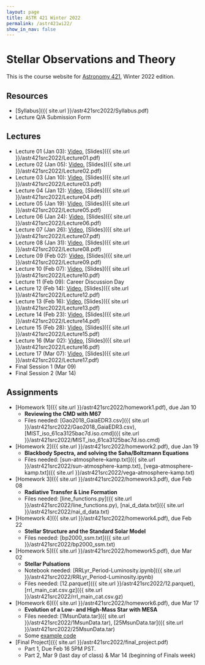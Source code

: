 ```yaml
---
layout: page
title: ASTR 421 Winter 2022
permalink: /astr421wi22/
show_in_nav: false
---
```


# Stellar Observations and Theory

This is the course website for [Astronomy 421](https://sdb.admin.uw.edu/timeschd/uwnetid/sln.asp?QTRYR=WIN+2022&SLN=21953), Winter 2022 edition. 


## Resources
- [Syllabus]({{ site.url }}/astr421src2022/Syllabus.pdf)
- Lecture Q/A Submission Form

## Lectures
- Lecture 01 (Jan 03): [Video](https://www.youtube.com/watch?v=p5D4WcyPFtI), [Slides]({{ site.url }}/astr421src2022/Lecture01.pdf)
- Lecture 02 (Jan 05): [Video](https://www.youtube.com/watch?v=6Ho8Y7keVNA), [Slides]({{ site.url }}/astr421src2022/Lecture02.pdf)
- Lecture 03 (Jan 10): [Video](https://www.youtube.com/watch?v=HAhUThoQLUc), [Slides]({{ site.url }}/astr421src2022/Lecture03.pdf)
- Lecture 04 (Jan 12): [Video](https://www.youtube.com/watch?v=UVtME9CgW54), [Slides]({{ site.url }}/astr421src2022/Lecture04.pdf)
- Lecture 05 (Jan 19): [Video](https://www.youtube.com/watch?v=8crPJUtNoXE), [Slides]({{ site.url }}/astr421src2022/Lecture05.pdf)
- Lecture 06 (Jan 24): [Video](https://www.youtube.com/watch?v=Se7sVX2Gblc), [Slides]({{ site.url }}/astr421src2022/Lecture06.pdf)
- Lecture 07 (Jan 26): [Video](https://www.youtube.com/watch?v=slS0ZBMNx2M), [Slides]({{ site.url }}/astr421src2022/Lecture07.pdf)
- Lecture 08 (Jan 31): [Video](https://www.youtube.com/watch?v=_srXTzh3FiU), [Slides]({{ site.url }}/astr421src2022/Lecture08.pdf)
- Lecture 09 (Feb 02): [Video](https://www.youtube.com/watch?v=JN0NeL2-KKY), [Slides]({{ site.url }}/astr421src2022/Lecture09.pdf)
- Lecture 10 (Feb 07): [Video](https://www.youtube.com/watch?v=4mFMaWgK_yA), [Slides]({{ site.url }}/astr421src2022/Lecture10.pdf)
- Lecture 11 (Feb 09): Career Discussion Day
- Lecture 12 (Feb 14): [Video](https://www.youtube.com/watch?v=BbiF7C4kHjs), [Slides]({{ site.url }}/astr421src2022/Lecture12.pdf)
- Lecture 13 (Feb 16): [Video](https://www.youtube.com/watch?v=HKEHN2abLtg), [Slides]({{ site.url }}/astr421src2022/Lecture13.pdf)
- Lecture 14 (Feb 23): [Video](https://www.youtube.com/watch?v=O9-GaYgKEoI), [Slides]({{ site.url }}/astr421src2022/Lecture14.pdf)
- Lecture 15 (Feb 28): [Video](https://www.youtube.com/watch?v=_RhmJb2s59Q), [Slides]({{ site.url }}/astr421src2022/Lecture15.pdf)
- Lecture 16 (Mar 02): [Video](https://www.youtube.com/watch?v=Hkh6ZC8iRtg), [Slides]({{ site.url }}/astr421src2022/Lecture16.pdf)
- Lecture 17 (Mar 07): [Video](https://www.youtube.com/watch?v=ZaYlAKEXAhE), [Slides]({{ site.url }}/astr421src2022/Lecture17.pdf)
- Final Session 1 (Mar 09)
- Final Session 2 (Mar 14)


## Assignments

- [Homework 1]({{ site.url }}/astr421src2022/homework1.pdf), due Jan 10
	- **Reviewing the CMD with M67**
	- Files needed: [Gao2018_GaiaEDR3.csv]({{ site.url }}/astr421src2022/Gao2018_GaiaEDR3.csv), [MIST_iso_61ca3125bac7d.iso.cmd]({{ site.url }}/astr421src2022/MIST_iso_61ca3125bac7d.iso.cmd)
- [Homework 2]({{ site.url }}/astr421src2022/homework2.pdf), due Jan 19
	- **Blackbody Spectra, and solving the Saha/Boltzmann Equations**
	- Files needed: [sun-atmosphere-kamp.txt]({{ site.url }}/astr421src2022/sun-atmosphere-kamp.txt), [vega-atmosphere-kamp.txt]({{ site.url }}/astr421src2022/vega-atmosphere-kamp.txt)
- [Homework 3]({{ site.url }}/astr421src2022/homework3.pdf), due Feb 08
	- **Radiative Transfer & Line Formation**
	- Files needed: [line_functions.py]({{ site.url }}/astr421src2022/line_functions.py),  [nai_d_data.txt]({{ site.url }}/astr421src2022/nai_d_data.txt)
- [Homework 4]({{ site.url }}/astr421src2022/homework4.pdf), due Feb 22
	- **Stellar Structure and the Standard Solar Model**
	- Files needed: [bp2000_ssm.txt]({{ site.url }}/astr421src2022/bp2000_ssm.txt)
- [Homework 5]({{ site.url }}/astr421src2022/homework5.pdf), due Mar 02
	- **Stellar Pulsations**
	- Notebook needed: [RRLyr_Period-Luminosity.ipynb]({{ site.url }}/astr421src2022/RRLyr_Period-Luminosity.ipynb)
	- Files needed: [12.parquet]({{ site.url }}/astr421src2022/12.parquet), [rrl_main_cat.csv.gz]({{ site.url }}/astr421src2022/rrl_main_cat.csv.gz)
- [Homework 6]({{ site.url }}/astr421src2022/homework6.pdf), due Mar 17
	- **Evolution of a Low- and High-Mass Star with MESA**
	- Files needed: [1MsunData.tar]({{ site.url }}/astr421src2022/1MsunData.tar), [25MsunData.tar]({{ site.url }}/astr421src2022/25MsunData.tar)
	- Some [example code](https://gist.github.com/jradavenport/bbd6c6874f263e217c2963bda85f7fa3)
- [Final Project]({{ site.url }}/astr421src2022/final_project.pdf)
	- Part 1, Due Feb 16 5PM PST.
	- Part 2, Mar 9 (last day of class) & Mar 14 (beginning of Finals week)
